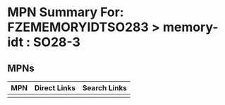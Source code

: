 



# MPN Summary For: FZEMEMORYIDTSO283 > memory-idt : SO28-3

## MPNs
  

|MPN|Direct Links|Search Links|
| :--- | :--- | :--- |
||||
